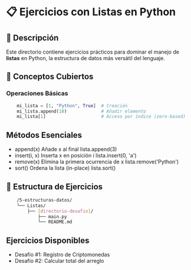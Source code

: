 # 📋 Ejercicios con Listas en Python

## 📌 Descripción
Este directorio contiene ejercicios prácticos para dominar el manejo de **listas** en Python, la estructura de datos más versátil del lenguaje.

## 🧠 Conceptos Cubiertos

### Operaciones Básicas

```python
    mi_lista = [1, "Python", True]  # Creación
    mi_lista.append(10)             # Añadir elemento
    mi_lista[1]                     # Acceso por índice (zero-based)
```

## Métodos Esenciales

* append(x)	Añade x al final	lista.append(3)
* insert(i, x)	Inserta x en posición i	lista.insert(0, 'a')
* remove(x)	Elimina la primera ocurrencia de x	lista.remove('Python')
* sort()	Ordena la lista (in-place)	lista.sort()

## 📂 Estructura de Ejercicios

```bash
    /5-estructuras-datos/
    └── Listas/
        ├── [directorio-desafio]/
            ├── main.py
            └── README.md
```

## Ejercicios Disponibles

* Desafío #1: Registro de Criptomonedas
* Desafío #2: Calcular total del arreglo